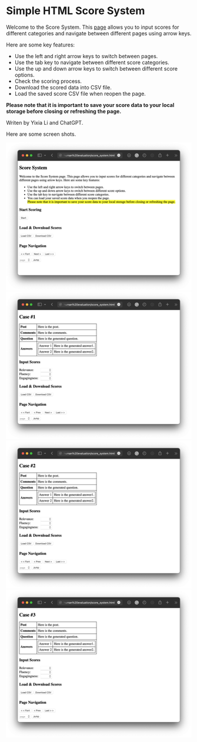# Simple HTML Score System
Welcome to the Score System. This [page](./score_system.html) allows you to input scores for different categories and navigate between different pages using arrow keys. 

Here are some key features:

- Use the left and right arrow keys to switch between pages.
- Use the tab key to navigate between different score categories.
- Use the up and down arrow keys to switch between different score options.
- Check the scoring process.
- Download the scored data into CSV file.
- Load the saved score CSV file when reopen the page.

**Please note that it is important to save your score data to your local storage before closing or refreshing the page.**
 
Writen by Yixia Li and ChatGPT.

Here are some screen shots.

![introduction](./screen_shots/introduction.png)
![page1](./screen_shots/page1.png)
![page2](./screen_shots/page2.png)
![page3](./screen_shots/page3.png)
